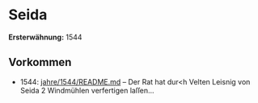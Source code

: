 # Seida

**Ersterwähnung:** 1544

## Vorkommen
- 1544: [jahre/1544/README.md](../jahre/1544/README.md) – Der Rat hat dur<h Velten Leisnig von Seida 2
Windmühlen verfertigen laſſen...

